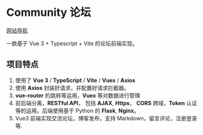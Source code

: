 # Community 论坛

[网站导航](https://xi9li.com/)

一款基于 Vue 3 + Typescript + Vite 的论坛前端实现。

## 项目特点

1. 使用了 **Vue 3** / **TypeScript** / **Vite** / **Vuex** / **Axios** 
2. 使用 **Axios** 封装好请求，并配置好请求拦截器。
3. **vue-router** 的跳转等运用，**Vuex** 等对数据进行管理
4. 前后端分离，**RESTful API**， 包括 **AJAX**, **Https**， **CORS** 跨域，**Token** 认证 等的运用。后端使用基于 Python 的 **Flask**, **Nginx**。
5. Vue3 前端实现交流论坛，博客发布，支持 Markdown，留言评论，注册登录等.

